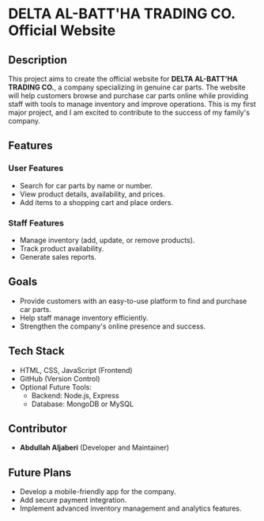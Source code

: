 # DELTA AL-BATT'HA TRADING CO. Official Website

## Description
This project aims to create the official website for **DELTA AL-BATT'HA TRADING CO.**, a company specializing in genuine car parts. The website will help customers browse and purchase car parts online while providing staff with tools to manage inventory and improve operations. This is my first major project, and I am excited to contribute to the success of my family's company.

## Features
### User Features
- Search for car parts by name or number.
- View product details, availability, and prices.
- Add items to a shopping cart and place orders.

### Staff Features
- Manage inventory (add, update, or remove products).
- Track product availability.
- Generate sales reports.

## Goals
- Provide customers with an easy-to-use platform to find and purchase car parts.
- Help staff manage inventory efficiently.
- Strengthen the company's online presence and success.

## Tech Stack
- HTML, CSS, JavaScript (Frontend)
- GitHub (Version Control)
- Optional Future Tools:
  - Backend: Node.js, Express
  - Database: MongoDB or MySQL

## Contributor
- **Abdullah Aljaberi** (Developer and Maintainer)

## Future Plans
- Develop a mobile-friendly app for the company.
- Add secure payment integration.
- Implement advanced inventory management and analytics features.
